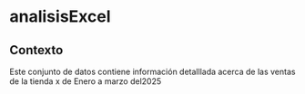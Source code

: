 # analisisExcel
## Contexto
Este conjunto de datos contiene información detalllada acerca de las ventas de la tienda x de Enero a marzo del2025
